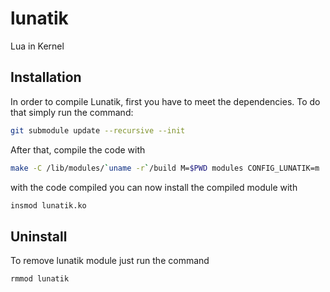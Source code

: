# lunatik
Lua in Kernel

Installation
------------

In order to compile Lunatik, first you have to meet the dependencies. To do that simply run the command:
```bash
git submodule update --recursive --init
```

After that, compile the code with
```bash
make -C /lib/modules/`uname -r`/build M=$PWD modules CONFIG_LUNATIK=m
```

with the code compiled you can now install the compiled module with
```bash
insmod lunatik.ko
```

Uninstall
---------

To remove lunatik module just run the command
```bash
rmmod lunatik
```